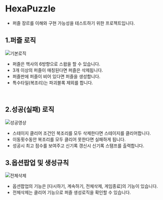 # HexaPuzzle
- 퍼즐 장르를 이해와 구현 가능성을 테스트하기 위한 프로젝트입니다.

## 1.퍼즐 로직
![기본로직](https://user-images.githubusercontent.com/12422388/153790250-34e5f042-e779-4b1f-aff9-d8b3b455e7b0.gif)<br>
- 퍼즐은 헥사의 6방향으로 스왑을 할 수 있습니다.
- 3개 이상의 퍼즐이 매칭된다면 퍼즐은 삭제됩니다.
- 퍼즐판에 퍼즐이 비어 있다면 퍼즐을 생성합니다.
- 특수타일(복조리)는 파괴블록 제외를 합니다.
<br />

## 2.성공(실패) 로직
![성공영상](https://user-images.githubusercontent.com/12422388/153790490-eb45bd11-7aa8-4ef1-8c74-983a0dddcfbb.gif)<br>
- 스테이지 클리어 조건인 복조리를 모두 삭제한다면 스테이지를 클리어합니다.
- 이동횟수동안 복조리를 모두 클리어 못한다면 실패하게 됩니다.
- 성공시 최고 점수를 보여주고 신기록 갱신시 신기록 스탬프를 출력합니다.

## 3.옵션팝업 및 생성규칙
![전체삭제](https://user-images.githubusercontent.com/12422388/153791103-27ed0d5c-a8ae-4e84-b525-4438930b3ab0.gif)<br>
- 옵션팝업의 기능은 [다시하기, 계속하기, 전체삭제, 게임종료]의 기능이 있습니다.
- 전체삭제는 클리어 기능으로 퍼즐 생성로직을 확인할 수 있습니다.